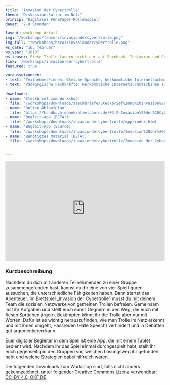 ```yaml
---
title: "Invasion der Cybertrolle"
thema: "Diskussionskultur im Netz"
prinzip: "Digitales Pen&Paper-Rollenspiel"
dauer: "2-8 Stunden"

layout: workshop-detail
img: "/workshops/teasers/invasiondercybertrolle.png"
img_full: "/workshops/heros/invasiondercybertrolle.png"
ws_date: "16. februar"
ws_year: "2018"
ws_teaser: Fiese Trolle lauern nicht nur auf Facebook, Instagram und Co. - sondern auch in diesem digitalen Brettspiel! Finde gemeinsam mit anderen im Team heraus, wie ihr sie am besten besiegen könnt und welche Argumente euch weiterbringen!
link: '/workshops/invasion-der-cybertrolle'
featured: true

voraussetzungen:
- text: 'Teilnehmer*innen: Gleiche Sprache, herkömmliche Internetsuchmaschinen sind bekannt'
- text: 'Pädagogische Fachkräfte: Herkömmliche Internetsuchmaschinen sind bekannt, Interesse an Methoden zu Fake News'

downloads:
- name: 'Steckbrief zum Workshop'
  file: '/workshops/downloads/steckbriefe/Steckbrief%20WS%20Invasion%20der%20Cybertrolle.pdf'
- name: 'Online-Ablaufplan'
  file: 'https://handbuch.demokratielabore.de/#3-2-Invasion%20der%20Cybertrolle%20%E2%80%93%20Argumente%20gegen%20Trolle'
- name: 'Begleit-App (BETA!)'
  file: '/workshops/downloads/invasiondercybertrolle/app/index.html'
- name: 'Begleit-App (Source)'
  file: '/workshops/downloads/invasiondercybertrolle/Invasion%20der%20Cybertrolle.capx'
- name: 'Benötigtes Material (BETA!)'
  file: '/workshops/downloads/invasiondercybertrolle/Invasion der Cybertrolle Material - BETA.zip'


---
```

<iframe width="100%" height="315" src="https://www.youtube-nocookie.com/embed/uDPvf0Rs3Jw?rel=0&amp;showinfo=0" frameborder="0" allow="autoplay; encrypted-media" allowfullscreen></iframe>

<h3>Kurzbeschreibung</h3>
<p>
	Nachdem du dich mit anderen Teilnehmenden zu einer Gruppe zusammengefunden hast, kannst du dir eine von vier Spielfiguren aussuchen, die unterschiedliche Fähigkeiten haben. Dann startet das Abenteuer: Im Brettspiel „Invasion der Cybertrolle” musst du mit deinem Team  die sozialen Netzwerke von gemeinen Trollen  befreien.  Gemeinsam löst ihr Aufgaben und stellt euch euren Gegnern in den Weg, die euch mit fiesen Sprüchen ärgern. Bekämpfen könnt ihr die Trolle aber nur mit Worten: Dafür ist es wichtig herauszufinden, wie man Trolle im Netz erkennt und mit ihnen umgeht, Hassreden (Hate Speech) verhindert und in Debatten gut argumentieren kann.
</p>
<p>
	Euer digitaler Begleiter in dem Spiel ist eine App, die mit einem Tablet bedient wird. Nachdem ihr das Spiel einmal durchgespielt habt, stellt ihr euch gegenseitig in den Gruppen vor, welchen Lösungsweg ihr gefunden habt und welche Strategien dabei hilfreich waren.  
</p>
<p>
	Die folgenden Downloads zum Workshop sind, falls nicht anders gekennzeichnet, unter folgender Creative Commons Lizenz verwendbar: <a class="highlight-grey" href="https://www.creativecommons.org/licenses/by/4.0/legalcode">CC-BY 4.0, OKF DE</a>
</p>







